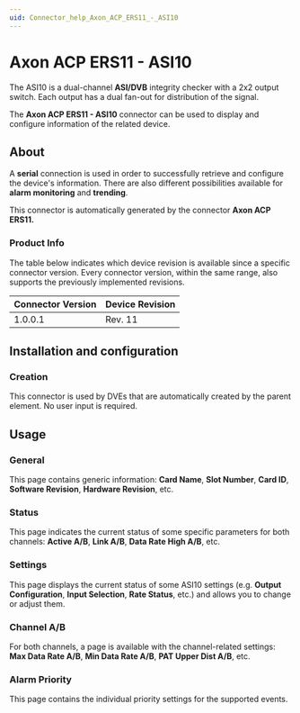 ```yaml
---
uid: Connector_help_Axon_ACP_ERS11_-_ASI10
---
```


# Axon ACP ERS11 - ASI10

The ASI10 is a dual-channel **ASI/DVB** integrity checker with a 2x2 output switch. Each output has a dual fan-out for distribution of the signal.

The **Axon ACP ERS11 - ASI10** connector can be used to display and configure information of the related device.

## About

A **serial** connection is used in order to successfully retrieve and configure the device's information. There are also different possibilities available for **alarm monitoring** and **trending**.

This connector is automatically generated by the connector **Axon ACP ERS11.**

### Product Info

The table below indicates which device revision is available since a specific connector version. Every connector version, within the same range, also supports the previously implemented revisions.

| **Connector Version** | **Device Revision** |
|--------------------|---------------------|
| 1.0.0.1            | Rev. 11             |

## Installation and configuration

### Creation

This connector is used by DVEs that are automatically created by the parent element. No user input is required.

## Usage

### General

This page contains generic information: **Card Name**, **Slot Number**, **Card ID**, **Software Revision**, **Hardware Revision**, etc.

### Status

This page indicates the current status of some specific parameters for both channels: **Active A/B**, **Link A/B**, **Data Rate High A/B**, etc.

### Settings

This page displays the current status of some ASI10 settings (e.g. **Output Configuration**, **Input Selection**, **Rate Status**, etc.) and allows you to change or adjust them.

### Channel A/B

For both channels, a page is available with the channel-related settings: **Max Data Rate A/B**, **Min Data Rate A/B**, **PAT Upper Dist A/B**, etc.

### Alarm Priority

This page contains the individual priority settings for the supported events.
